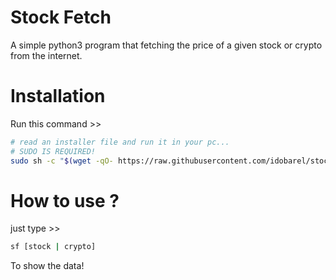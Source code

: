 ﻿# Stock Fetch

A simple python3 program that fetching the price of a given stock or crypto from the internet.

# Installation
Run this command >> 
```bash
# read an installer file and run it in your pc...
# SUDO IS REQUIRED!
sudo sh -c "$(wget -qO- https://raw.githubusercontent.com/idobarel/stock-fetch/main/install.sh)"
```

# How to use ? 
just type >> 
```bash
sf [stock | crypto]
```
To show the data!

